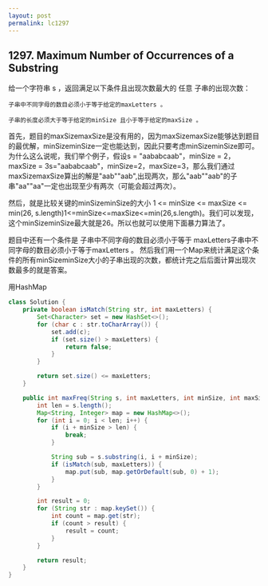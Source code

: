 ```yaml
---
layout: post
permalink: lc1297 
---
```


## 1297. Maximum Number of Occurrences of a Substring

给一个字符串 s ，返回满足以下条件且出现次数最大的 任意 子串的出现次数：

    子串中不同字母的数目必须小于等于给定的maxLetters 。

    子串的长度必须大于等于给定的minSize 且小于等于给定的maxSize 。


首先，题目的maxSizemaxSize是没有用的，因为maxSizemaxSize能够达到题目的最优解，minSizeminSize一定也能达到，因此只要考虑minSizeminSize即可。为什么这么说呢，我们举个例子，假设s = "aababcaab"，minSize = 2，maxSize = 3s="aababcaab"，minSize=2，maxSize=3，那么我们通过maxSizemaxSize算出的解是"aab""aab",出现两次，那么"aab""aab"的子串"aa""aa"一定也出现至少有两次（可能会超过两次）。

然后，就是比较关键的minSizeminSize的大小 1 <= minSize <= maxSize <= min(26, s.length)1<=minSize<=maxSize<=min(26,s.length)。我们可以发现，这个minSizeminSize最大就是26。所以也就可以使用下面暴力算法了。

题目中还有一个条件是 子串中不同字母的数目必须小于等于 maxLetters子串中不同字母的数目必须小于等于maxLetters 。 然后我们用一个Map来统计满足这个条件的所有minSizeminSize大小的子串出现的次数，都统计完之后后面计算出现次数最多的就是答案。

用HashMap

```java
class Solution {
    private boolean isMatch(String str, int maxLetters) {
        Set<Character> set = new HashSet<>();
        for (char c : str.toCharArray()) {
            set.add(c);
            if (set.size() > maxLetters) {
                return false;
            }
        }

        return set.size() <= maxLetters;
    }

    public int maxFreq(String s, int maxLetters, int minSize, int maxSize) {
        int len = s.length();
        Map<String, Integer> map = new HashMap<>();
        for (int i = 0; i < len; i++) {
            if (i + minSize > len) {
                break;
            }

            String sub = s.substring(i, i + minSize);
            if (isMatch(sub, maxLetters)) {
                map.put(sub, map.getOrDefault(sub, 0) + 1);
            }
        }

        int result = 0;
        for (String str : map.keySet()) {
            int count = map.get(str);
            if (count > result) {
                result = count;
            }
        }

        return result;
    }
}
```